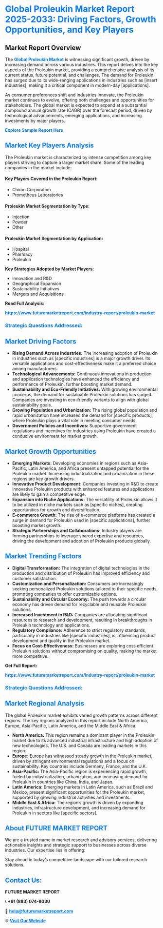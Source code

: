 <h1 style="color: #007BFF;">Global Proleukin Market Report 2025-2033: Driving Factors, Growth Opportunities, and Key Players</h1>

<section id="overview">
<h2>Market Report Overview</h2>
<p>The <a href="https://www.futuremarketreport.com/industry-report/proleukin-market" style="color: #007BFF; text-decoration: none;"><strong>Global Proleukin Market</strong></a> is witnessing significant growth, driven by increasing demand across various industries. This report delves into the key aspects of the Proleukin market, providing a comprehensive analysis of its current status, future potential, and challenges. The demand for Proleukin has surged due to its wide-ranging applications in industries such as [insert industries], making it a critical component in modern-day [applications].</p>
<p>As consumer preferences shift and industries innovate, the Proleukin market continues to evolve, offering both challenges and opportunities for stakeholders. The global market is expected to expand at a substantial compound annual growth rate (CAGR) over the forecast period, driven by technological advancements, emerging applications, and increasing investments by major players.</p>
</section>

<section id="overview">
<p><a href="https://www.futuremarketreport.com/request-sample/reportId=122697" style="color: #007BFF; text-decoration: none;"><strong>Explore Sample Report Here</strong></a></p>
</section>

<section id="key-players">
<h2 style="color: #007BFF;">Market Key Players Analysis</h2>
<p>The Proleukin market is characterized by intense competition among key players striving to capture a larger market share. Some of the leading companies in the market include:</p>
<h4>Key Players Covered in the Proleukin Report:</h4>
<ul><li>Chiron Corporation</li><li>Prometheus Laboratories</li></ul>
<h4>Proleukin Market Segmentation by Type:</h4>
<ul><li>Injection</li><li>Powder</li><li>Other</li></ul>

<h4>Proleukin Market Segmentation by Application:</h4>
<ul><li>Hospital</li><li>Pharmacy</li><li>Proleukin</li></ul>
<p><strong>Key Strategies Adopted by Market Players:</strong></p>
<ul>
<li>Innovation and R&D</li>
<li>Geographical Expansion</li>
<li>Sustainability Initiatives</li>
<li>Mergers and Acquisitions</li>
</ul>
</section>

<section>
<p><strong>Read Full Analysis: </strong></p><a href="https://www.futuremarketreport.com/industry-report/proleukin-market" style="color: #007BFF; text-decoration: none;"><strong>https://www.futuremarketreport.com/industry-report/proleukin-market</strong></a>
<h3 style="color: #007BFF;">Strategic Questions Addressed:</h3>
</section>

<section id="driving-factors">
<h2 style="color: #007BFF;">Market Driving Factors</h2>
<ul>
<li><strong>Rising Demand Across Industries:</strong> The increasing adoption of Proleukin in industries such as [specific industries] is a major growth driver. Its versatile applications and cost-effectiveness make it a preferred choice among manufacturers.</li>
<li><strong>Technological Advancements:</strong> Continuous innovations in production and application technologies have enhanced the efficiency and performance of Proleukin, further boosting market demand.</li>
<li><strong>Sustainability and Eco-Friendly Initiatives:</strong> With growing environmental concerns, the demand for sustainable Proleukin solutions has surged. Companies are investing in eco-friendly variants to align with global sustainability goals.</li>
<li><strong>Growing Population and Urbanization:</strong> The rising global population and rapid urbanization have increased the demand for [specific products], where Proleukin plays a vital role in meeting consumer needs.</li>
<li><strong>Government Policies and Incentives:</strong> Supportive government regulations and incentives for industries using Proleukin have created a conducive environment for market growth.</li>
</ul>
</section>

<section id="growth-opportunities">
<h2 style="color: #007BFF;">Market Growth Opportunities</h2>
<ul>
<li><strong>Emerging Markets:</strong> Developing economies in regions such as Asia-Pacific, Latin America, and Africa present untapped potential for the Proleukin market. Increasing industrialization and urbanization in these regions are key growth drivers.</li>
<li><strong>Innovative Product Development:</strong> Companies investing in R&D to create innovative Proleukin products with enhanced features and applications are likely to gain a competitive edge.</li>
<li><strong>Expansion into Niche Applications:</strong> The versatility of Proleukin allows it to be utilized in niche markets such as [specific niches], creating opportunities for growth and diversification.</li>
<li><strong>E-commerce Growth:</strong> The rise of e-commerce platforms has created a surge in demand for Proleukin used in [specific applications], further boosting market growth.</li>
<li><strong>Strategic Partnerships and Collaborations:</strong> Industry players are forming partnerships to leverage shared expertise and resources, driving the development and adoption of Proleukin products globally.</li>
</ul>
</section>

<section id="trending-factors">
<h2 style="color: #007BFF;">Market Trending Factors</h2>
<ul>
<li><strong>Digital Transformation:</strong> The integration of digital technologies in the production and distribution of Proleukin has improved efficiency and customer satisfaction.</li>
<li><strong>Customization and Personalization:</strong> Consumers are increasingly seeking personalized Proleukin solutions tailored to their specific needs, prompting companies to offer customizable options.</li>
<li><strong>Sustainability and Circular Economy:</strong> The push towards a circular economy has driven demand for recyclable and reusable Proleukin solutions.</li>
<li><strong>Increased Investment in R&D:</strong> Companies are allocating significant resources to research and development, resulting in breakthroughs in Proleukin technology and applications.</li>
<li><strong>Regulatory Compliance:</strong> Adherence to strict regulatory standards, particularly in industries like [specific industries], is influencing product development and quality in the Proleukin market.</li>
<li><strong>Focus on Cost-Effectiveness:</strong> Businesses are exploring cost-efficient Proleukin solutions without compromising on quality, making the market more competitive.</li>
</ul>
</section>

<section>
<p><strong>Get Full Report: </strong></p><a href="https://www.futuremarketreport.com/industry-report/proleukin-market" style="color: #007BFF; text-decoration: none;"><strong>https://www.futuremarketreport.com/industry-report/proleukin-market</strong></a>
<h3 style="color: #007BFF;">Strategic Questions Addressed:</h3>
</section>


<section id="regional-analysis">
<h2 style="color: #007BFF;">Market Regional Analysis</h2>
<p>The global Proleukin market exhibits varied growth patterns across different regions. The key regions analyzed in this report include North America, Europe, Asia-Pacific, Latin America, and the Middle East & Africa:</p>
<ul>
<li><strong>North America:</strong> This region remains a dominant player in the Proleukin market due to its advanced industrial infrastructure and high adoption of new technologies. The U.S. and Canada are leading markets in this region.</li>
<li><strong>Europe:</strong> Europe has witnessed steady growth in the Proleukin market, driven by stringent environmental regulations and a focus on sustainability. Key countries include Germany, France, and the U.K.</li>
<li><strong>Asia-Pacific:</strong> The Asia-Pacific region is experiencing rapid growth, fueled by industrialization, urbanization, and increasing demand for Proleukin in countries like China, India, and Japan.</li>
<li><strong>Latin America:</strong> Emerging markets in Latin America, such as Brazil and Mexico, present significant opportunities for the Proleukin market, supported by growing industrial activities and investments.</li>
<li><strong>Middle East & Africa:</strong> The region’s growth is driven by expanding industries, infrastructure development, and increasing demand for Proleukin in sectors like [specific sectors].</li>
</ul>
</section>

<footer>
<h2 style="color: #007BFF;">About FUTURE MARKET REPORT</h2>
<p>We are a trusted name in market research and advisory services, delivering actionable insights and strategic support to businesses across diverse industries. Our expertise lies in offering:</p>

<p>Stay ahead in today’s competitive landscape with our tailored research solutions.</p>

<h2 style="color: #007BFF;">Contact Us:</h2>
<p><strong>FUTURE MARKET REPORT</strong></p>
<p>📞 <strong>+91 (883) 074-8030</strong></p>
<p>📧 <strong><a href="mailto:help@futuremarketreport.com" style="color: #007BFF;">help@futuremarketreport.com</a></strong></p>
<p>🌐 <strong><a href="https://www.futuremarketreport.com/" style="color: #007BFF;">Visit Our Website</a></strong></p>
</footer>